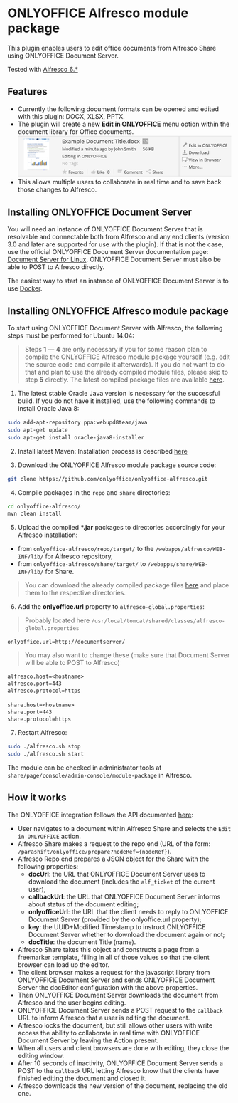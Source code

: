 # ONLYOFFICE Alfresco module package

This plugin enables users to edit office documents from Alfresco Share using ONLYOFFICE Document Server.

Tested with [Alfresco 6.\*](https://github.com/keensoft/alfresco-docker-template/tree/master/templates/201806-GA)

## Features
* Currently the following document formats can be opened and edited with this plugin: DOCX, XLSX, PPTX.
* The plugin will create a new **Edit in ONLYOFFICE** menu option within the document library for Office documents.
![editinonlyoffice](edit_in_onlyoffice.png)
* This allows multiple users to collaborate in real time and to save back those changes to Alfresco.


## Installing ONLYOFFICE Document Server

You will need an instance of ONLYOFFICE Document Server that is resolvable and connectable both from Alfresco and any end clients (version 3.0 and later are supported for use with the plugin). If that is not the case, use the official ONLYOFFICE Document Server documentation page: [Document Server for Linux](http://helpcenter.onlyoffice.com/server/linux/document/linux-installation.aspx). ONLYOFFICE Document Server must also be able to POST to Alfresco directly.

The easiest way to start an instance of ONLYOFFICE Document Server is to use [Docker](https://github.com/onlyoffice/Docker-DocumentServer).


## Installing ONLYOFFICE Alfresco module package

To start using ONLYOFFICE Document Server with Alfresco, the following steps must be performed for Ubuntu 14.04:

> Steps **1** &mdash; **4** are only necessary if you for some reason plan to compile the ONLYOFFICE Alfresco module package yourself (e.g. edit the source code and compile it afterwards). If you do not want to do that and plan to use the already compiled module files, please skip to step **5** directly. The latest compiled package files are available [here](https://github.com/onlyoffice/onlyoffice-alfresco/releases).


1. The latest stable Oracle Java version is necessary for the successful build. If you do not have it installed, use the following commands to install Oracle Java 8:
```bash
sudo add-apt-repository ppa:webupd8team/java
sudo apt-get update
sudo apt-get install oracle-java8-installer
```

2. Install latest Maven:
Installation process is described [here](https://maven.apache.org/install.html)

3. Download the ONLYOFFICE Alfresco module package source code:
```bash
git clone https://github.com/onlyoffice/onlyoffice-alfresco.git
```

4. Compile packages in the `repo` and `share` directories:
```bash
cd onlyoffice-alfresco/
mvn clean install
```

5. Upload the compiled **\*.jar** packages to directories accordingly for your Alfresco installation:
* from `onlyoffice-alfresco/repo/target/` to the `/webapps/alfresco/WEB-INF/lib/` for Alfresco repository,
* from `onlyoffice-alfresco/share/target/` to `/webapps/share/WEB-INF/lib/` for Share.
> You can download the already compiled package files [here](https://github.com/onlyoffice/onlyoffice-alfresco/releases) and place them to the respective directories.

6. Add the **onlyoffice.url** property to `alfresco-global.properties`:
> Probably located here `/usr/local/tomcat/shared/classes/alfresco-global.properties`
```
onlyoffice.url=http://documentserver/
```

> You may also want to change these (make sure that Document Server will be able to POST to Alfresco)
```
alfresco.host=<hostname>
alfresco.port=443
alfresco.protocol=https

share.host=<hostname>
share.port=443
share.protocol=https
```

7. Restart Alfresco:
```bash
sudo ./alfresco.sh stop
sudo ./alfresco.sh start
```

The module can be checked in administrator tools at `share/page/console/admin-console/module-package` in Alfresco.


## How it works

The ONLYOFFICE integration follows the API documented [here](https://api.onlyoffice.com/editors/basic):

* User navigates to a document within Alfresco Share and selects the `Edit in ONLYOFFICE` action.
* Alfresco Share makes a request to the repo end (URL of the form: `/parashift/onlyoffice/prepare?nodeRef={nodeRef}`).
* Alfresco Repo end prepares a JSON object for the Share with the following properties:
  * **docUrl**: the URL that ONLYOFFICE Document Server uses to download the document (includes the `alf_ticket` of the current user),
  * **callbackUrl**: the URL that ONLYOFFICE Document Server informs about status of the document editing;
  * **onlyofficeUrl**: the URL that the client needs to reply to ONLYOFFICE Document Server (provided by the onlyoffice.url property);
  * **key**: the UUID+Modified Timestamp to instruct ONLYOFFICE Document Server whether to download the document again or not;
  * **docTitle**: the document Title (name).
* Alfresco Share takes this object and constructs a page from a freemarker template, filling in all of those values so that the client browser can load up the editor.
* The client browser makes a request for the javascript library from ONLYOFFICE Document Server and sends ONLYOFFICE Document Server the docEditor configuration with the above properties.
* Then ONLYOFFICE Document Server downloads the document from Alfresco and the user begins editing.
* ONLYOFFICE Document Server sends a POST request to the `callback` URL to inform Alfresco that a user is editing the document.
* Alfresco locks the document, but still allows other users with write access the ability to collaborate in real time with ONLYOFFICE Document Server by leaving the Action present.
* When all users and client browsers are done with editing, they close the editing window.
* After 10 seconds of inactivity, ONLYOFFICE Document Server sends a POST to the `callback` URL letting Alfresco know that the clients have finished editing the document and closed it.
* Alfresco downloads the new version of the document, replacing the old one.
